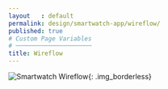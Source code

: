 ```yaml
---
layout   : default
permalink: design/smartwatch-app/wireflow/
published: true
# Custom Page Variables
# ─────────────────────
title: Wireflow
---
```


![Smartwatch Wireflow](../../../assets/images/svg/smartwatch_wireflow.svg){: .img_borderless}
